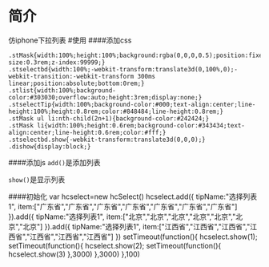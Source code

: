 # 简介
仿iphone下拉列表
#使用
####添加css
 
    .stMask{width:100%;height:100%;background:rgba(0,0,0,0.5);position:fixed;font-size:0.3rem;z-index:99999;}
	.stselectbd{width:100%;-webkit-transform:translate3d(0,100%,0);-webkit-transition:-webkit-transform 300ms linear;position:absolute;bottom:0rem;}
	.stlist{width:100%;background-color:#303030;overflow:auto;height:3rem;display:none;}
	.stselectTip{width:100%;background-color:#000;text-align:center;line-height:100%;height:0.8rem;color:#848484;line-height:0.8rem;}
	.stMask ul li:nth-child(2n+1){background-color:#242424;}
	.stMask li{width:100%;height:0.6rem;background-color:#343434;text-align:center;line-height:0.6rem;color:#fff;}
	.stselectbd.show{-webkit-transform:translate3d(0,0,0);}
	.dishow{display:block;}
####添加js
`add()`是添加列表

`show()`是显示列表

####初始化
    var hcselect=new hcSelect()
    hcselect.add({
    	tipName:"选择列表1",
    	item:["广东省","广东省","广东省","广东省","广东省","广东省","广东省"]
    }).add({
    	tipName:"选择列表1",
    	item:["北京","北京","北京","北京","北京","北京","北京"]
    }).add({
    	tipName:"选择列表1",
    	item:["江西省","江西省","江西省","江西省","江西省","江西省","江西省"]
    })
    setTimeout(function(){
    	 hcselect.show(1);
    	 setTimeout(function(){
    	 	hcselect.show(2);
    	 	setTimeout(function(){
    	 		hcselect.show(3)
    	 	},3000)
    	 },3000)
    },100)
	
	
